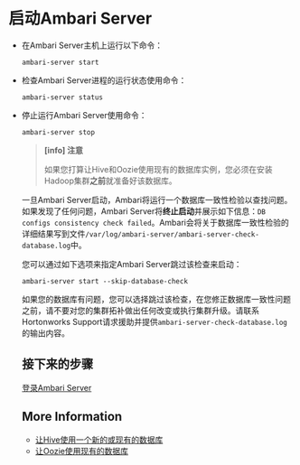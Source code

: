 # 启动Ambari Server

- 在Ambari Server主机上运行以下命令：

  ```shell
  ambari-server start
  ```

- 检查Ambari Server进程的运行状态使用命令：

  ```shell
  ambari-server status
  ```

- 停止运行Ambari Server使用命令：

  ```shell
  ambari-server stop
  ```

  > **[info] 注意**
  >
  > 如果您打算让Hive和Oozie使用现有的数据库实例，您必须在安装Hadoop集群**之前**就准备好该数据库。

  一旦Ambari Server启动，Ambari将运行一个数据库一致性检验以查找问题。如果发现了任何问题，Ambari Server将**终止启动**并展示如下信息：`DB configs consistency check failed`。Ambari会将关于数据库一致性检验的详细结果写到文件`/var/log/ambari-server/ambari-server-check-database.log`中。

  您可以通过如下选项来指定Ambari Server跳过该检查来启动：

  ```shell
  ambari-server start --skip-database-check
  ```

  如果您的数据库有问题，您可以选择跳过该检查，在您修正数据库一致性问题之前，请不要对您的集群拓补做出任何改变或执行集群升级。请联系Hortonworks Support请求援助并提供`ambari-server-check-database.log`的输出内容。

  ## 接下来的步骤

  [登录Ambari Server](../02-login-to-ambari-server/README.md)

  ## More Information

  - [让Hive使用一个新的或现有的数据库](https://docs.hortonworks.com/HDPDocuments/Ambari-2.7.3.0/administering-ambari/content/amb_using_new_and_existing_databases_hive.html)
  - [让Oozie使用现有的数据库](https://docs.hortonworks.com/HDPDocuments/Ambari-2.7.3.0/administering-ambari/content/amb_using_existing_databases_oozie.html)